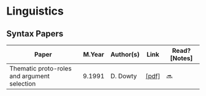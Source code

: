 # Linguistics

## Syntax Papers
Paper | M.Year | Author(s) | Link | Read? [Notes]
--- | --- | --- | --- | ---
Thematic proto-roles and argument selection | 9.1991 | D. Dowty | [[pdf]](https://muse.jhu.edu/article/452429/pdf) | 🔜
